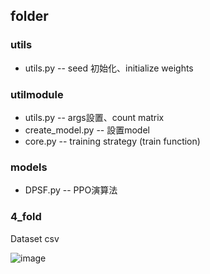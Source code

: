 ## folder 
### utils
* utils.py -- seed 初始化、initialize weights
### utilmodule 
* utils.py -- args設置、count matrix
* create_model.py -- 設置model
* core.py -- training strategy (train function)
### models 
* DPSF.py -- PPO演算法
### 4_fold 
Dataset csv

![image](https://github.com/user-attachments/assets/61cdae27-4cf6-47a6-845f-d51d18cff08d)
